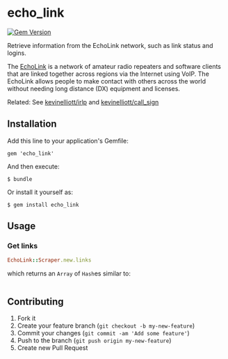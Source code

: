 # echo_link

[![Gem Version](https://badge.fury.io/rb/echo_link.png)](http://badge.fury.io/rb/echo_link)

Retrieve information from the EchoLink network, such as link status and logins.

The [EchoLink](http://www.echolink.org/) is a network of amateur radio repeaters and software clients that are linked together across regions via the Internet using VoIP. The EchoLink allows people to make contact with others across the world without needing long distance (DX) equipment and licenses.

Related: See [kevinelliott/irlp](https://github.com/kevinelliott/irlp) and [kevinelliott/call_sign](https://github.com/kevinelliott/call_sign)

## Installation

Add this line to your application's Gemfile:

    gem 'echo_link'

And then execute:

    $ bundle

Or install it yourself as:

    $ gem install echo_link

## Usage

### Get links

```ruby
EchoLink::Scraper.new.links
```

which returns an `Array` of `Hash`es similar to:

```ruby
```

## Contributing

1. Fork it
2. Create your feature branch (`git checkout -b my-new-feature`)
3. Commit your changes (`git commit -am 'Add some feature'`)
4. Push to the branch (`git push origin my-new-feature`)
5. Create new Pull Request
